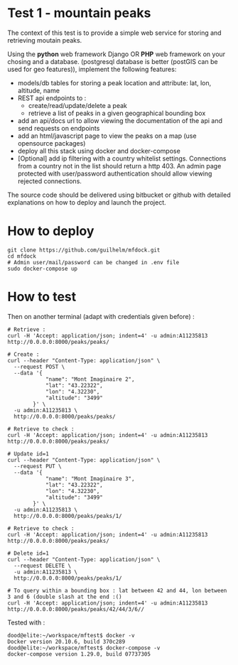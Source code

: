 # Test 1 - mountain peaks

The context of this test is to provide a simple web service for storing and retrieving moutain peaks.

Using the **python** web framework Django OR **PHP** web framework on your chosing and a database. (postgresql database is better (postGIS can be used for geo features)),
 implement the following features:

- models/db tables for storing a peak location and attribute: lat, lon, altitude, name
- REST api endpoints to :
    * create/read/update/delete a peak
    * retrieve a list of peaks in a given geographical bounding box
- add an api/docs url to allow viewing the documentation of the api and send requests on endpoints
- add an html/javascript page to view the peaks on a map (use opensource packages)
- deploy all this stack using docker and docker-compose
- [Optional] add ip filtering with a country whitelist settings. Connections from a country not in the list should return a http 403. An admin page protected
with user/password authentication should allow viewing rejected connections.


The source code should be delivered using bitbucket or github with detailed explanations on how to deploy and launch the project.

# How to deploy

```shell
git clone https://github.com/guilhelm/mfdock.git
cd mfdock
# Admin user/mail/password can be changed in .env file
sudo docker-compose up
```

# How to test
Then on another terminal (adapt with credentials given before) :

```shell
# Retrieve :
curl -H 'Accept: application/json; indent=4' -u admin:A11235813 http://0.0.0.0:8000/peaks/peaks/

# Create :
curl --header "Content-Type: application/json" \
  --request POST \
  --data '{
            "name": "Mont Imaginaire 2",
            "lat": "43.22322",
            "lon": "4.32230",
            "altitude": "3499"
        }' \
  -u admin:A11235813 \
  http://0.0.0.0:8000/peaks/peaks/

# Retrieve to check :
curl -H 'Accept: application/json; indent=4' -u admin:A11235813 http://0.0.0.0:8000/peaks/peaks/

# Update id=1
curl --header "Content-Type: application/json" \
  --request PUT \
  --data '{
            "name": "Mont Imaginaire 3",
            "lat": "43.22322",
            "lon": "4.32230",
            "altitude": "3499"
        }' \
  -u admin:A11235813 \
  http://0.0.0.0:8000/peaks/peaks/1/

# Retrieve to check :
curl -H 'Accept: application/json; indent=4' -u admin:A11235813 http://0.0.0.0:8000/peaks/peaks/

# Delete id=1
curl --header "Content-Type: application/json" \
  --request DELETE \
  -u admin:A11235813 \
  http://0.0.0.0:8000/peaks/peaks/1/

# To query within a bounding box : lat between 42 and 44, lon between 3 and 6 (double slash at the end :()
curl -H 'Accept: application/json; indent=4' -u admin:A11235813 http://0.0.0.0:8000/peaks/peaks/42/44/3/6//

```

Tested with :
```shell
dood@elite:~/workspace/mftest$ docker -v
Docker version 20.10.6, build 370c289
dood@elite:~/workspace/mftest$ docker-compose -v
docker-compose version 1.29.0, build 07737305
```
